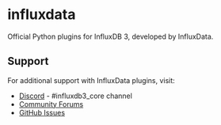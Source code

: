 # influxdata
Official Python plugins for InfluxDB 3, developed by InfluxData.

## Support

For additional support with InfluxData plugins, visit:
- [Discord](https://discord.com/invite/influxdata) - #influxdb3_core channel
- [Community Forums](https://community.influxdata.com/)
- [GitHub Issues](https://github.com/influxdata/influxdb3_plugins/issues)